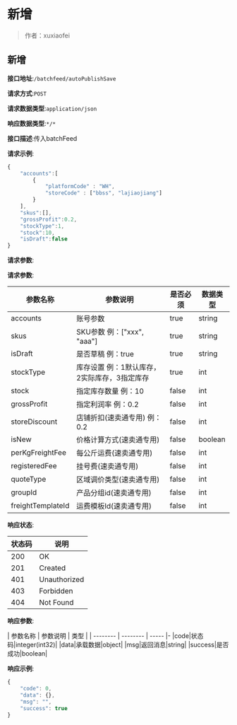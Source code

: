 # 新增

> 作者：xuxiaofei

## 新增


**接口地址**:`/batchfeed/autoPublishSave`


**请求方式**:`POST`


**请求数据类型**:`application/json`


**响应数据类型**:`*/*`


**接口描述**:传入batchFeed


**请求示例**:


```javascript
{
	"accounts":[
		{
			"platformCode" : "WH",
			"storeCode" : ["bbss", "lajiaojiang"]
		}
	],
	"skus":[],
	"grossProfit":0.2,
	"stockType":1,
	"stock":10,
	"isDraft":false
}
```


**请求参数**:


**请求参数**:


| 参数名称 | 参数说明 | 是否必须 | 数据类型 |
| -------- | -------- | -------- | -------- |
|accounts|账号参数|true|string|
|skus|SKU参数 例：["xxx", "aaa"]|true|string|
|isDraft|是否草稿 例：true|true|string|
|stockType|库存设置 例：1默认库存，2实际库存，3指定库存|true|int|
|stock|指定库存数量 例：10|false|int|
|grossProfit|指定利润率 例：0.2|false|int|
|storeDiscount|店铺折扣(速卖通专用) 例：0.2|false|int|
|isNew|价格计算方式(速卖通专用) |false|boolean|
|perKgFreightFee|每公斤运费(速卖通专用) |false|int|
|registeredFee|挂号费(速卖通专用) |false|int|
|quoteType|区域调价类型(速卖通专用) |false|int|
|groupId|产品分组id(速卖通专用) |false|int|
|freightTemplateId|运费模板Id(速卖通专用) |false|int|



**响应状态**:


| 状态码 | 说明 |
| -------- | -------- |
|200|OK|
|201|Created|
|401|Unauthorized|
|403|Forbidden|
|404|Not Found|


**响应参数**:


| 参数名称 | 参数说明 | 类型 |
| -------- | -------- | ----- |-
|code|状态码|integer(int32)|
|data|承载数据|object|
|msg|返回消息|string|
|success|是否成功|boolean|


**响应示例**:
```javascript
{
	"code": 0,
	"data": {},
	"msg": "",
	"success": true
}
```